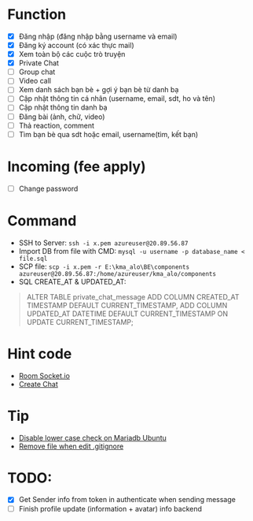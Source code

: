 # Function  
- [x] Đăng nhập (đăng nhập bằng username và email)
- [x] Đăng ký account (có xác thực mail)
- [x] Xem toàn bộ các cuộc trò truyện
- [x] Private Chat
- [ ] Group chat
- [ ] Video call
- [ ] Xem danh sách bạn bè + gợi ý bạn bè từ danh bạ
- [ ] Cập nhật thông tin cá nhân (username, email, sdt, ho  và tên)
- [ ] Cập nhật thông tin danh bạ
- [ ] Đăng bài (ảnh, chữ, video)
- [ ] Thả reaction, comment
- [ ] Tìm bạn bè qua sdt hoặc email, username(tìm, kết bạn)

# Incoming (fee apply)
 - [ ] Change password

# Command
- SSH to Server: `ssh -i x.pem azureuser@20.89.56.87`
- Import DB from file with CMD: `mysql -u username -p database_name < file.sql`
- SCP file: `scp -i x.pem -r E:\kma_alo\BE\components azureuser@20.89.56.87:/home/azureuser/kma_alo/components`
- SQL CREATE_AT & UPDATED_AT: 
> ALTER TABLE private_chat_message
  ADD COLUMN CREATED_AT TIMESTAMP DEFAULT CURRENT_TIMESTAMP,
  ADD COLUMN UPDATED_AT DATETIME DEFAULT CURRENT_TIMESTAMP ON UPDATE CURRENT_TIMESTAMP;
# Hint code
- [Room Socket.io](https://stackoverflow.com/questions/13143945/dynamic-namespaces-socket-io)
- [Create Chat](https://stackoverflow.com/questions/24100218/socket-io-send-packet-to-sender-only)

# Tip 
- [Disable lower case check on Mariadb Ubuntu](https://stackoverflow.com/questions/55025847/how-to-set-lower-case-table-names-1-on-ubuntu-18-04-mariadb-mysql-5-7)
- [Remove file when edit .gitignore](https://stackoverflow.com/questions/1139762/ignore-files-that-have-already-been-committed-to-a-git-repository)
# TODO:  
- [x] Get Sender info from token in authenticate when sending message
- [ ] Finish profile update (information + avatar) info backend
